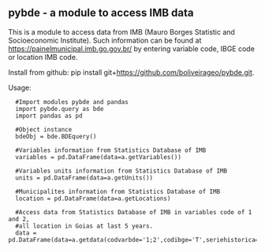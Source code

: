 ## pybde - a module to access IMB data



This is a module to access data from IMB (Mauro Borges Statistic and Socioeconomic Institute). Such information
can be found at https://painelmunicipal.imb.go.gov.br/ by entering variable code, IBGE code or location IMB code.

Install from github: pip install git+https://github.com/boliveirageo/pybde.git.

 Usage:

      #Import modules pybde and pandas
      import pybde.query as bde 
      import pandas as pd
      
      #Object instance
      bdeObj = bde.BDEquery()
      
      #Variables information from Statistics Database of IMB 
      variables = pd.DataFrame(data=a.getVariables())
      
      #Variables units information from Statistics Database of IMB
      units = pd.DataFrame(data=a.getUnits())
      
      #Municipalites information from Statistics Database of IMB
      location = pd.DataFrame(data=a.getLocations)
      
      #Access data from Statistics Database of IMB in variables code of 1 and 2,
      #all location in Goias at last 5 years.
      data = pd.DataFrame(data=a.getdata(codvarbde='1;2',codibge='T',seriehistorica=5))